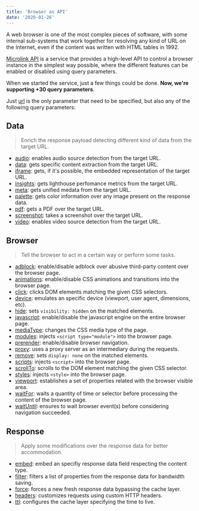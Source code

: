 ```yaml
---
title: 'Browser as API'
date: '2020-01-26'
---
```


A web browser is one of the most complex pieces of software, with some internal sub-systems that work together for resolving any kind of URL on the Internet, even if the content was written with HTML tables in 1992.

[Microlink API]() is a service that provides a high-level API to control a browser instance in the simplest way possible, where the different features can be enabled or disabled using query parameters.

When we started the service, just a few things could be done. **Now, we're supporting +30 query parameters**.

Just [url](/docs/api/parameters/url) is the only parameter that need to be specified, but also any of the following query parameters:


## Data

> Enrich the response payload detecting different kind of data from the target URL.

- [audio](/docs/api/parameters/audio): enables audio source detection from the target URL.
- [data](/docs/api/parameters/data): gets specific content extraction from the target URL.
- [iframe](/docs/api/parameters/iframe): gets, if it's possible, the embedded representation of the target URL.
- [insights](/docs/api/parameters/insights): gets lighthouse perfomance metrics from the target URL.
- [meta](/docs/api/parameters/meta): gets unified medata from the target URL.
- [palette](/docs/api/parameters/palette): gets color information over any image present on the response data.
- [pdf](/docs/api/parameters/pdf): gets a PDF over the target URL.
- [screenshot](/docs/api/parameters/screenshot): takes a screenshot over the target URL.
- [video](/docs/api/parameters/video): enables video source detection from the target URL.

## Browser

> Tell the browser to act in a certain way or perform some tasks.

- [adblock](/docs/api/parameters/adblock): enable/disable adblock over abusive third-party content over the browser page.
- [animations](/docs/api/parameters/animations): enable/disable CSS animations and transitions into the browser page.
- [click](/docs/api/parameters/click): clicks DOM elements matching the given CSS selectors.
- [device](/docs/api/parameters/device): emulates an specific device (viewport, user agent, dimensions, etc).
- [hide](/docs/api/parameters/hide): sets `visibility: hidden` on the matched elements.
- [javascript](/docs/api/parameters/javascript): enable/disable the javascript engine on the entire browser page.
- [mediaType](/docs/api/parameters/media-type): changes the CSS media type of the page.
- [modules](/docs/api/parameters/modules): injects `<script type="module">` into the browser page.
- [prerender](/docs/api/parameters/prerender): enable/disable browser navigation.
- [proxy](/docs/api/parameters/proxy): uses a proxy server as an intermediary during the requests.
- [remove](/docs/api/parameters/remove): sets `display: none` on the matched elements.
- [scripts](/docs/api/parameters/scripts): injects `<script>` into the browser page.
- [scrollTo](/docs/api/parameters/scroll-to): scrolls to the DOM element matching the given CSS selector.
- [styles](/docs/api/parameters/styles): injects `<style>` into the browser page.
- [viewport](/docs/api/parameters/viewport): establishes a set of properties related with the browser visible area.
- [waitFor](/docs/api/parameters/wait-for): waits a quantity of time or selector before processing the content of the browser page.
- [waitUntil](/docs/api/parameters/wait-until): ensures to wait browser event(s) before considering navigation succeeded.

## Response

> Apply some modifications over the response data for better accommodation.

- [embed](/docs/api/parameters/embed): embed an specifiy response data field respecting the content type.
- [filter](/docs/api/parameters/filter): filters a list of properties from the response data for bandwidth saving.
- [force](/docs/api/parameters/force): forces a new fresh response data bypassing the cache layer.
- [headers](/docs/api/parameters/headers): customizes requests using custom HTTP headers.
- [ttl](/docs/api/parameters/ttl): configures the cache layer specifying the time to live.
